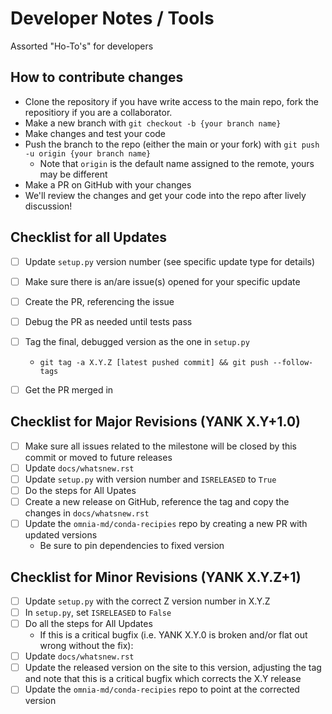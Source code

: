 Developer Notes / Tools
=======================

Assorted "Ho-To's" for developers

How to contribute changes
-------------------------
- Clone the repository if you have write access to the main repo, fork the repositiory if you are a collaborator.
- Make a new branch with `git checkout -b {your branch name}`
- Make changes and test your code
- Push the branch to the repo (either the main or your fork) with `git push -u origin {your branch name}`
  * Note that `origin` is the default name assigned to the remote, yours may be different
- Make a PR on GitHub with your changes
- We'll review the changes and get your code into the repo after lively discussion!


Checklist for all Updates
-------------------------
- [ ] Update `setup.py` version number (see specific update type for details)
- [ ] Make sure there is an/are issue(s) opened for your specific update
- [ ] Create the PR, referencing the issue
- [ ] Debug the PR as needed until tests pass
- [ ] Tag the final, debugged version as the one in `setup.py`
   *  `git tag -a X.Y.Z [latest pushed commit] && git push --follow-tags`
- [ ] Get the PR merged in


Checklist for Major Revisions (YANK X.Y+1.0)
------------------------------------------
- [ ] Make sure all issues related to the milestone will be closed by this commit or moved to future releases
- [ ] Update `docs/whatsnew.rst`
- [ ] Update `setup.py` with version number and `ISRELEASED` to `True`
- [ ] Do the steps for All Upates
- [ ] Create a new release on GitHub, reference the tag and copy the changes in `docs/whatsnew.rst`
- [ ] Update the `omnia-md/conda-recipies` repo by creating a new PR with updated versions
  * Be sure to pin dependencies to fixed version

Checklist for Minor Revisions (YANK X.Y.Z+1)
--------------------------------------------
- [ ] Update `setup.py` with the correct Z version number in X.Y.Z
- [ ] In `setup.py`, set `ISRELEASED` to `False`
- [ ] Do all the steps for All Updates
  * If this is a critical bugfix (i.e. YANK X.Y.0 is broken and/or flat out wrong without the fix):
- [ ] Update `docs/whatsnew.rst`
- [ ] Update the released version on the site to this version, adjusting the tag and note that this is a critical bugfix which corrects the X.Y release
- [ ] Update the `omnia-md/conda-recipies` repo to point at the corrected version
